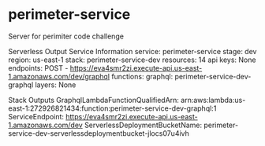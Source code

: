 # perimeter-service

Server for perimiter code challenge

Serverless Output
Service Information
service: perimeter-service
stage: dev
region: us-east-1
stack: perimeter-service-dev
resources: 14
api keys:
None
endpoints:
POST - https://eva4smr2zi.execute-api.us-east-1.amazonaws.com/dev/graphql
functions:
graphql: perimeter-service-dev-graphql
layers:
None

Stack Outputs
GraphqlLambdaFunctionQualifiedArn: arn:aws:lambda:us-east-1:272926821434:function:perimeter-service-dev-graphql:1
ServiceEndpoint: https://eva4smr2zi.execute-api.us-east-1.amazonaws.com/dev
ServerlessDeploymentBucketName: perimeter-service-dev-serverlessdeploymentbucket-jlocs07u4ivh
